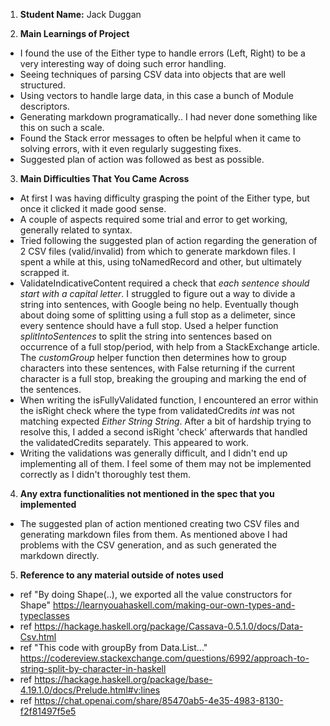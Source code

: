 1. **Student Name:** Jack Duggan

2. **Main Learnings of Project**
- I found the use of the Either type to handle errors (Left, Right) to be a very interesting way of doing such error handling.
- Seeing techniques of parsing CSV data into objects that are well structured.
- Using vectors to handle large data, in this case a bunch of Module descriptors.
- Generating markdown programatically.. I had never done something like this on such a scale.
- Found the Stack error messages to often be helpful when it came to solving errors, with it even regularly suggesting fixes.
- Suggested plan of action was followed as best as possible.

3. **Main Difficulties That You Came Across**
- At first I was having difficulty grasping the point of the Either type, but once it clicked it made good sense.
- A couple of aspects required some trial and error to get working, generally related to syntax.
- Tried following the suggested plan of action regarding the generation of 2 CSV files (valid/invalid) from which to generate markdown files. I spent a while at this, using toNamedRecord and other, but ultimately scrapped it. 
- ValidateIndicativeContent required a check that *each sentence should start with a capital letter*. I struggled to figure out a way to divide a string into sentences, with Google being no help. Eventually though about doing some of splitting using a full stop as a delimeter, since every sentence should have a full stop. Used a helper function *splitIntoSentences* to split the string into sentences based on occurrence of a full stop/period, with help from a StackExchange article. The *customGroup* helper function then determines how to group characters into these sentences, with False returning if the current character is a full stop, breaking the grouping and marking the end of the sentences.
- When writing the isFullyValidated function, I encountered an error within the isRight check where the type from validatedCredits *int* was not matching expected *Either String String*. After a bit of hardship trying to resolve this, I added a second isRight 'check' afterwards that handled the validatedCredits separately. This appeared to work.
- Writing the validations was generally difficult, and I didn't end up implementing all of them. I feel some of them may not be implemented correctly as I didn't thoroughly test them.

4. **Any extra functionalities not mentioned in the spec that you implemented**
- The suggested plan of action mentioned creating two CSV files and generating markdown files from them. As mentioned above I had problems with the CSV generation, and as such generated the markdown directly.

5. **Reference to any material outside of notes used**
- ref "By doing Shape(..), we exported all the value constructors for Shape" https://learnyouahaskell.com/making-our-own-types-and-typeclasses
- ref https://hackage.haskell.org/package/Cassava-0.5.1.0/docs/Data-Csv.html
- ref "This code with groupBy from Data.List..." https://codereview.stackexchange.com/questions/6992/approach-to-string-split-by-character-in-haskell
- ref https://hackage.haskell.org/package/base-4.19.1.0/docs/Prelude.html#v:lines
- ref https://chat.openai.com/share/85470ab5-4e35-4983-8130-f2f81497f5e5
